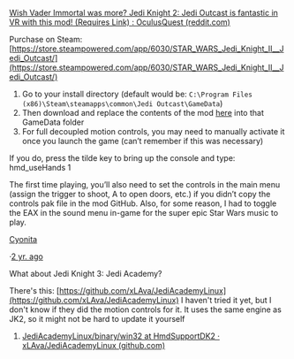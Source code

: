 [Wish Vader Immortal was more? Jedi Knight 2: Jedi Outcast is fantastic in VR with this mod! (Requires Link) : OculusQuest (reddit.com)](https://www.reddit.com/r/OculusQuest/comments/e63y51/wish_vader_immortal_was_more_jedi_knight_2_jedi/)

Purchase on Steam: [https://store.steampowered.com/app/6030/STAR_WARS_Jedi_Knight_II__Jedi_Outcast/](https://store.steampowered.com/app/6030/STAR_WARS_Jedi_Knight_II__Jedi_Outcast/)

1.  Go to your install directory (default would be: `C:\Program Files (x86)\Steam\steamapps\common\Jedi Outcast\GameData`)
2.  Then download and replace the contents of the mod [here](https://github.com/xLAva/JediOutcastLinux/tree/VR-Touch/binary/win32) into that GameData folder
3.  For full decoupled motion controls, you may need to manually activate it once you launch the game (can’t remember if this was necessary)

If you do, press the tilde key to bring up the console and type: hmd_useHands 1

The first time playing, you’ll also need to set the controls in the main menu (assign the trigger to shoot, A to open doors, etc.) if you didn’t copy the controls pak file in the mod GitHub. Also, for some reason, I had to toggle the EAX in the sound menu in-game for the super epic Star Wars music to play.

[Cyonita](https://www.reddit.com/user/Cyonita/)

·[2 yr. ago](https://www.reddit.com/r/OculusQuest/comments/e63y51/comment/f9opx66/?utm_source=reddit&utm_medium=web2x&context=3)

What about Jedi Knight 3: Jedi Academy?

There's this: [https://github.com/xLAva/JediAcademyLinux](https://github.com/xLAva/JediAcademyLinux) I haven't tried it yet, but I don't know if they did the motion controls for it. It uses the same engine as JK2, so it might not be hard to update it yourself
1. [JediAcademyLinux/binary/win32 at HmdSupportDK2 · xLAva/JediAcademyLinux (github.com)](https://github.com/xLAva/JediAcademyLinux/tree/HmdSupportDK2/binary/win32)

